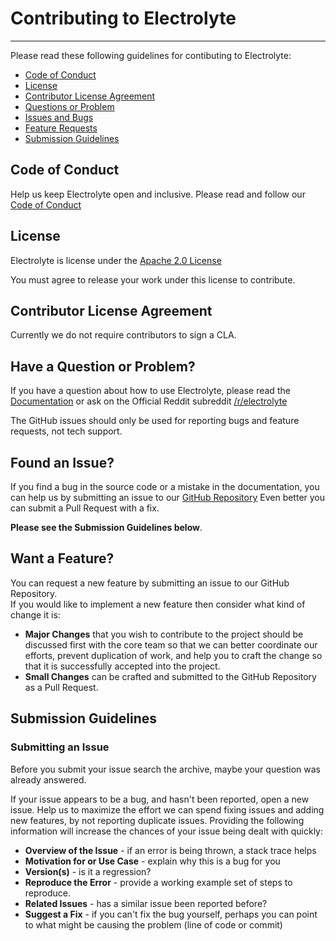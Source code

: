 # Contributing to Electrolyte
----------
Please read these following guidelines for contibuting to Electrolyte:

 - [Code of Conduct](#coc)
 - [License](#lic)
 - [Contributor License Agreement](#cla)
 - [Questions or Problem](#question)
 - [Issues and Bugs](#issue)
 - [Feature Requests](#feature)
 - [Submission Guidelines](#submit)

## <a name="coc"></a> Code of Conduct
Help us keep Electrolyte open and inclusive. Please read and follow our
[Code of Conduct][codeofconduct]

## <a name="lic"></a> License

Electrolyte is license under the [Apache 2.0 License][license]

You must agree to release your work under this license to contribute.

## <a name="cla"></a> Contributor License Agreement

Currently we do not require contributors to sign a CLA.

## <a name="question"></a> Have a Question or Problem?

If you have a question about how to use Electrolyte, please read the
[Documentation][documentation] or ask on the Official Reddit subreddit [/r/electrolyte][reddit]

The GitHub issues should only be used for reporting bugs and feature requests,
not tech support.

## <a name="issue"></a> Found an Issue?
If you find a bug in the source code or a mistake in the documentation, you can
help us by submitting an issue to our [GitHub Repository][github] Even better you can
submit a Pull Request with a fix.

**Please see the Submission Guidelines below**.

## <a name="feature"></a> Want a Feature?
You can request a new feature by submitting an issue to our GitHub Repository.  
If you would like to implement a new feature then consider what kind of change 
it is:

* **Major Changes** that you wish to contribute to the project should be 
discussed first with the core team so that we can better coordinate our efforts,
prevent duplication of work, and help you to craft the change so that it is
successfully accepted into the project.
* **Small Changes** can be crafted and submitted to the GitHub Repository as a
Pull Request.

## <a name="submit"></a> Submission Guidelines

### Submitting an Issue
Before you submit your issue search the archive, maybe your question was already
answered.

If your issue appears to be a bug, and hasn't been reported, open a new issue.
Help us to maximize the effort we can spend fixing issues and adding new
features, by not reporting duplicate issues.  Providing the following
information will increase the chances of your issue being dealt with quickly:

* **Overview of the Issue** - if an error is being thrown, a stack trace helps
* **Motivation for or Use Case** - explain why this is a bug for you
* **Version(s)** - is it a regression?
* **Reproduce the Error** - provide a working example set of steps to reproduce.
* **Related Issues** - has a similar issue been reported before?
* **Suggest a Fix** - if you can't fix the bug yourself, perhaps you can point
to what might be
  causing the problem (line of code or commit)


[website]: http://electrolyte.io
[github]: https://github.com/electrolyte/electrolyte
[documentation]: http://electrolyte.io
[license]: https://github.com/electrolyte/electrolyte/blob/master/LICENSE
[codeofconduct]: https://github.com/electrolyte/electrolyte/blob/master/code-of-conduct.md
[reddit]: http://reddit.com/r/electrolyte
[pullrequesthelp]: https://help.github.com/articles/using-pull-requests